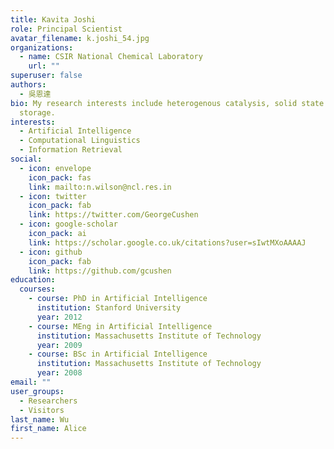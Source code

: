 ```yaml
---
title: Kavita Joshi
role: Principal Scientist
avatar_filename: k.joshi_54.jpg
organizations:
  - name: CSIR National Chemical Laboratory
    url: ""
superuser: false
authors:
  - 吳恩達
bio: My research interests include heterogenous catalysis, solid state hydrogen
  storage.
interests:
  - Artificial Intelligence
  - Computational Linguistics
  - Information Retrieval
social:
  - icon: envelope
    icon_pack: fas
    link: mailto:n.wilson@ncl.res.in
  - icon: twitter
    icon_pack: fab
    link: https://twitter.com/GeorgeCushen
  - icon: google-scholar
    icon_pack: ai
    link: https://scholar.google.co.uk/citations?user=sIwtMXoAAAAJ
  - icon: github
    icon_pack: fab
    link: https://github.com/gcushen
education:
  courses:
    - course: PhD in Artificial Intelligence
      institution: Stanford University
      year: 2012
    - course: MEng in Artificial Intelligence
      institution: Massachusetts Institute of Technology
      year: 2009
    - course: BSc in Artificial Intelligence
      institution: Massachusetts Institute of Technology
      year: 2008
email: ""
user_groups:
  - Researchers
  - Visitors
last_name: Wu
first_name: Alice
---
```

